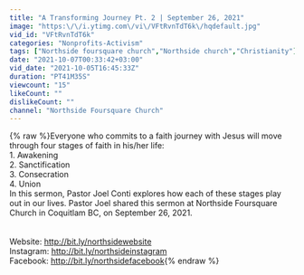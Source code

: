 ```yaml
---
title: "A Transforming Journey Pt. 2 | September 26, 2021"
image: "https:\/\/i.ytimg.com\/vi\/VFtRvnTdT6k\/hqdefault.jpg"
vid_id: "VFtRvnTdT6k"
categories: "Nonprofits-Activism"
tags: ["Northside foursquare church","Northside church","Christianity"]
date: "2021-10-07T00:33:42+03:00"
vid_date: "2021-10-05T16:45:33Z"
duration: "PT41M35S"
viewcount: "15"
likeCount: ""
dislikeCount: ""
channel: "Northside Foursquare Church"
---
```

{% raw %}Everyone who commits to a faith journey with Jesus will move through four stages of faith in his/her life:<br />    1. Awakening<br />    2. Sanctification<br />    3. Consecration<br />    4. Union<br />In this sermon, Pastor Joel Conti explores how each of these stages play out in our lives. Pastor Joel shared this sermon at Northside Foursquare Church in Coquitlam BC, on September 26, 2021. <br /><br /><br />Website: <a rel="nofollow" target="blank" href="http://bit.ly/northsidewebsite">http://bit.ly/northsidewebsite</a><br />Instagram: <a rel="nofollow" target="blank" href="http://bit.ly/northsideinstagram">http://bit.ly/northsideinstagram</a><br />Facebook: <a rel="nofollow" target="blank" href="http://bit.ly/northsidefacebook">http://bit.ly/northsidefacebook</a>{% endraw %}
